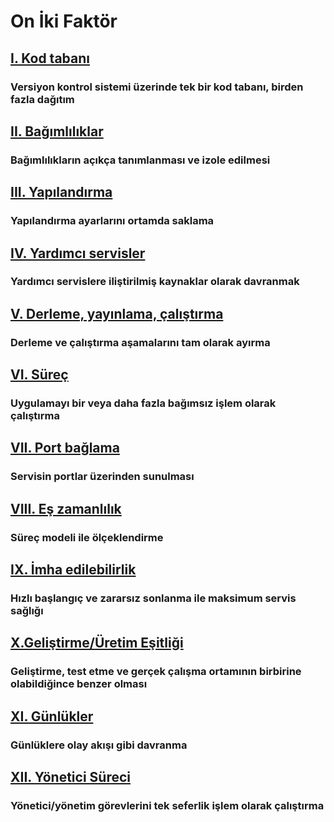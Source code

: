 On İki Faktör
=============

## [I. Kod tabanı](./codebase)
### Versiyon kontrol sistemi üzerinde tek bir kod tabanı, birden fazla dağıtım

## [II. Bağımlılıklar](./dependencies)
### Bağımlılıkların açıkça tanımlanması ve izole edilmesi

## [III. Yapılandırma](./config)
### Yapılandırma ayarlarını ortamda saklama

## [IV. Yardımcı servisler](./backing-services)
### Yardımcı servislere iliştirilmiş kaynaklar olarak davranmak

## [V. Derleme, yayınlama, çalıştırma](./build-release-run)
### Derleme ve çalıştırma aşamalarını tam olarak ayırma

## [VI. Süreç](./processes)
### Uygulamayı bir veya daha fazla bağımsız işlem olarak çalıştırma

## [VII. Port bağlama](./port-binding)
### Servisin portlar üzerinden sunulması

## [VIII. Eş zamanlılık](./concurrency)
### Süreç modeli ile ölçeklendirme

## [IX. İmha edilebilirlik](./disposability)
### Hızlı başlangıç ve zararsız sonlanma ile maksimum servis sağlığı

## [X.Geliştirme/Üretim Eşitliği](./dev-prod-parity)
### Geliştirme, test etme ve gerçek çalışma ortamının birbirine olabildiğince benzer olması

## [XI. Günlükler](./logs)
### Günlüklere olay akışı gibi davranma

## [XII. Yönetici Süreci](./admin-processes)
### Yönetici/yönetim görevlerini tek seferlik işlem olarak çalıştırma

